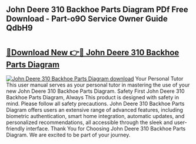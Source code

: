 ## John Deere 310 Backhoe Parts Diagram PDf Free Download - Part-o9O Service Owner Guide QdbH9

# <h2><a href="http://dfl58c8.blite.top/?on=John+Deere+310+Backhoe+Parts+Diagram">🔗Download New 👉🔴 John Deere 310 Backhoe Parts Diagram</a></h2>

[![John Deere 310 Backhoe Parts Diagram download](https://i.imgur.com/lujVjoI.png)](http://dfl58c8.blite.top/?on=John+Deere+310+Backhoe+Parts+Diagram)
Your Personal Tutor This user manual serves as your personal tutor in mastering the use of your new John Deere 310 Backhoe Parts Diagram. Safety First John Deere 310 Backhoe Parts Diagram, Always This product is designed with safety in mind. Please follow all safety precautions. John Deere 310 Backhoe Parts Diagram offers users an extensive range of advanced features, including biometric authentication, smart home integration, automatic updates, and personalized recommendations, all accessible through the sleek and user-friendly interface. Thank You for Choosing John Deere 310 Backhoe Parts Diagram. We are excited to be part of your journey.
